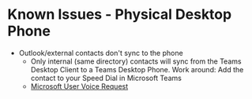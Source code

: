# Known Issues - Physical Desktop Phone

- Outlook/external contacts don't sync to the phone
  - Only internal (same directory) contacts will sync from the Teams Desktop Client to a Teams Desktop Phone.
  Work around: Add the contact to your Speed Dial in Microsoft Teams
  - [Microsoft User Voice Request](https://microsoftteams.uservoice.com/forums/555103-public/suggestions/38200054-access-to-personal-outlook-contacts-from-ip-phone)
